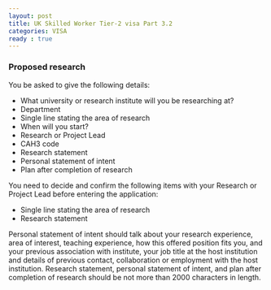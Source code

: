 ```yaml
---
layout: post
title: UK Skilled Worker Tier-2 visa Part 3.2
categories: VISA
ready : true
---
```


### Proposed research

You be asked to give the following details:

* What university or research institute will you be researching at?
* Department
* Single line stating the area of research
* When will you start?
* Research or Project Lead
* CAH3 code
* Research statement
* Personal statement of intent
* Plan after completion of research

You need to decide and confirm the following items with your Research or 
Project Lead before entering the application:

* Single line stating the area of research
* Research statement

Personal statement of intent should talk about your research experience, 
area of interest, teaching experience, how this offered position fits you, and  
your previous association with institute, your job title at the host institution 
and details of previous contact, collaboration or employment with the host 
institution. Research statement, personal statement of intent, and plan after 
completion of research should be not more than 2000 characters in length.